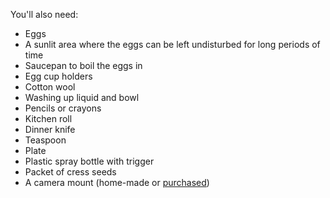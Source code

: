 You'll also need:

- Eggs
- A sunlit area where the eggs can be left undisturbed for long periods of time
- Saucepan to boil the eggs in
- Egg cup holders
- Cotton wool
- Washing up liquid and bowl
- Pencils or crayons
- Kitchen roll
- Dinner knife
- Teaspoon
- Plate
- Plastic spray bottle with trigger
- Packet of cress seeds
- A camera mount (home-made or [purchased](http://www.modmypi.com/raspberry-pi/camera/camera-board-360-gooseneck-mount))
